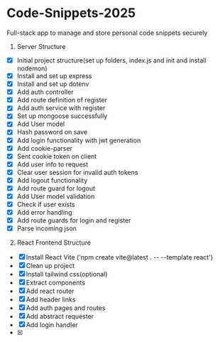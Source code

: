 # Code-Snippets-2025
Full-stack app to manage and store personal code snippets securely

1. Server Structure
 - [x] Initial project structure(set up folders, index.js and init and install nodemon)
 - [x] Install and set up express
 - [x] Install and set up dotenv
 - [x] Add auth controller
 - [x] Add route definition of register
 - [x] Add auth service with register
 - [x] Set up mongoose successfully
 - [x] Add User model
 - [x] Hash password on save
 - [x] Add login functionality with jwt generation
 - [x] Add cookie-parser
 - [x] Sent cookie token on client
 - [x] Add user info to request
 - [x] Clear user session for invalid auth tokens
 - [x] Add logout functionality
 - [x] Add route guard for logout
 - [x] Add User model validation
 - [x] Check if user exists
 - [x] Add error handling
 - [x] Add route guards for login and register
 - [x] Parse incoming json
2. React Frontend Structure
 - [x] Install React Vite ('npm create vite@latest . -- --template react')
 - [x] Clean up project
 - [x] Install tailwind css(optional)
 - [x] Extract components
 - [x] Add react router
 - [x] Add header links
 - [x] Add auth pages and routes
 - [x] Add abstract requester
 - [x] Add login handler
 - [x] 

